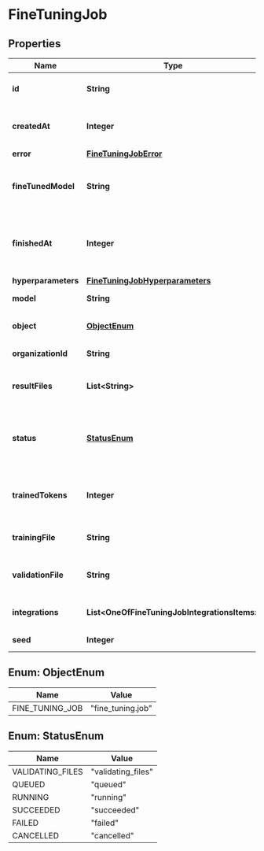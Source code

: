 # FineTuningJob

## Properties
Name | Type | Description | Notes
------------ | ------------- | ------------- | -------------
**id** | **String** | The object identifier, which can be referenced in the API endpoints. | 
**createdAt** | **Integer** | The Unix timestamp (in seconds) for when the fine-tuning job was created. | 
**error** | [**FineTuningJobError**](FineTuningJobError.md) |  | 
**fineTunedModel** | **String** | The name of the fine-tuned model that is being created. The value will be null if the fine-tuning job is still running. | 
**finishedAt** | **Integer** | The Unix timestamp (in seconds) for when the fine-tuning job was finished. The value will be null if the fine-tuning job is still running. | 
**hyperparameters** | [**FineTuningJobHyperparameters**](FineTuningJobHyperparameters.md) |  | 
**model** | **String** | The base model that is being fine-tuned. | 
**object** | [**ObjectEnum**](#ObjectEnum) | The object type, which is always \&quot;fine_tuning.job\&quot;. | 
**organizationId** | **String** | The organization that owns the fine-tuning job. | 
**resultFiles** | **List&lt;String&gt;** | The compiled results file ID(s) for the fine-tuning job. You can retrieve the results with the [Files API](/docs/api-reference/files/retrieve-contents). | 
**status** | [**StatusEnum**](#StatusEnum) | The current status of the fine-tuning job, which can be either &#x60;validating_files&#x60;, &#x60;queued&#x60;, &#x60;running&#x60;, &#x60;succeeded&#x60;, &#x60;failed&#x60;, or &#x60;cancelled&#x60;. | 
**trainedTokens** | **Integer** | The total number of billable tokens processed by this fine-tuning job. The value will be null if the fine-tuning job is still running. | 
**trainingFile** | **String** | The file ID used for training. You can retrieve the training data with the [Files API](/docs/api-reference/files/retrieve-contents). | 
**validationFile** | **String** | The file ID used for validation. You can retrieve the validation results with the [Files API](/docs/api-reference/files/retrieve-contents). | 
**integrations** | **List&lt;OneOfFineTuningJobIntegrationsItems&gt;** | A list of integrations to enable for this fine-tuning job. |  [optional]
**seed** | **Integer** | The seed used for the fine-tuning job. | 

<a name="ObjectEnum"></a>
## Enum: ObjectEnum
Name | Value
---- | -----
FINE_TUNING_JOB | &quot;fine_tuning.job&quot;

<a name="StatusEnum"></a>
## Enum: StatusEnum
Name | Value
---- | -----
VALIDATING_FILES | &quot;validating_files&quot;
QUEUED | &quot;queued&quot;
RUNNING | &quot;running&quot;
SUCCEEDED | &quot;succeeded&quot;
FAILED | &quot;failed&quot;
CANCELLED | &quot;cancelled&quot;
